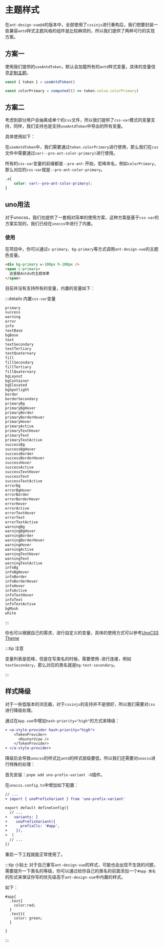 # 主题样式

在`ant-design-vue@4`的版本中，全部使用了`cssinjs`进行重构后，我们想要封装一些兼容`antd`样式主题风格的组件是比较麻烦的，所以我们提供了两种可行的实现方案。

## 方案一

使用我们提供的`useAntdToken`，默认会加载所有的`antd`样式变量，具体的变量信息[定制主题](https://next.antdv.com/docs/vue/customize-theme-cn)。

```ts
const { token } = useAntdToken()

const colorPrimary = computed(() => token.value.colorPrimary)
```


## 方案二

考虑到部分用户会抽离成单个的`css`文件，所以我们提供了`css-var`模式的变量支持，同样，我们支持也是支持`useAntdToken`中导出的所有变量。


具体使用如下：

在`useAntdToken`中，我们需要通过`token.colorPrimary`进行使用，那么我们在`css`文件中需要通过`var(--pro-ant-color-primary)`进行使用。


所有的`css-var`变量的前缀都是`--pro-ant-`开始，驼峰命名，例如`colorPrimary`，那么对应的`css-var`就是`--pro-ant-color-primary`。


```css
.a{
    color: var(--pro-ant-color-primary);
}

```


## uno用法


对于unocss，我们也提供了一套相对简单的使用方案，这种方案是基于`css-var`的方案实现的，我们已经在`unocss`中进行了内置。



### 使用

在项目中，你可以通过`c-primary`、`bg-primary`等方式调用`ant-design-vue`的主题色变量。

```html
<div bg-primary w-100px h-100px />
<span c-primary>
  这里是Antdv的主题效果
</span>
```

目前并没有支持所有的变量，内置的变量如下：


:::details 内置`css-var`变量
```md
primary
success
warning
error
info
textBase
bgBase
text
textSecondary
textTertiary
textQuaternary
fill
fillSecondary
fillTertiary
fillQuaternary
bgLayout
bgContainer
bgElevated
bgSpotlight
border
borderSecondary
primaryBg
primaryBgHover
primaryBorder
primaryBorderHover
primaryHover
primaryActive
primaryTextHover
primaryText
primaryTextActive
successBg
successBgHover
successBorder
successBorderHover
successHover
successActive
successTextHover
successText
successTextActive
errorBg
errorBgHover
errorBorder
errorBorderHover
errorHover
errorActive
errorTextHover
errorText
errorTextActive
warningBg
warningBgHover
warningBorder
warningBorderHover
warningHover
warningActive
warningTextHover
warningText
warningTextActive
infoBg
infoBgHover
infoBorder
infoBorderHover
infoHover
infoActive
infoTextHover
infoText
infoTextActive
bgMask
white
```
:::

你也可以根据自己的需求，进行自定义的变量，具体的使用方式可以参考[UnoCSS Theme](https://unocss.dev/config/theme)


:::tip 注意

变量列表是驼峰，但是在写类名的时候，需要使用`-`进行连接，例如`textSecondary`，那么对应的类名就是`bg-text-secondary`。

:::


## 样式降级

对于一些低版本的浏览器，对于`cssinjs`的支持并不是很好，所以我们需要对`css`进行降级处理。

通过在`App.vue`中增加`hash-priority="high"`的方式来降级：

```diff
+ <a-style-provider hash-priority="high">
    <TokenProvider>
      <RouterView />
    </TokenProvider>
+ </a-style-provider>

```

降级后会导致`unocss`的样式比`antd`的样式层级要低，所以我们还需要对`unocss`进行特殊的处理：

首先安装：`pnpm add uno-prefix-variant -D`插件。

在`unocss.config.ts`中增加如下配置：

```diff
// ...
+ import { unoPrefixVariant } from 'uno-prefix-variant'

export default defineConfig({
  // ...
+   variants: [
+    unoPrefixVariant({
+      prefixCls: '#app',
+    }),
+  ]
  // ...
})

```

重启一下工程就能正常使用了。

:::tip 小贴士
对于自己重写`ant-design-vue`的样式，可能也会出现不生效的问题，
需要提升一下类名的等级，你可以通过给你自己的类名的前面添加一个`#app 类名`的形式来保证你写的优先级高于`ant-design-vue`中内置的样式。

如下：
```less
#app{
  .test{
    color:red;
  }
  .test1{
    color: green;
  }

}

```
:::
